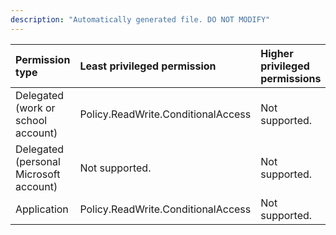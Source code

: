 ```yaml
---
description: "Automatically generated file. DO NOT MODIFY"
---
```


|Permission type|Least privileged permission|Higher privileged permissions|
|:---|:---|:---|
|Delegated (work or school account)|Policy.ReadWrite.ConditionalAccess|Not supported.|
|Delegated (personal Microsoft account)|Not supported.|Not supported.|
|Application|Policy.ReadWrite.ConditionalAccess|Not supported.|

